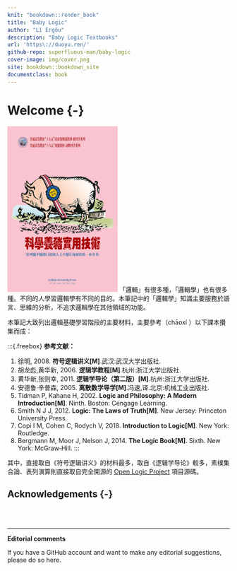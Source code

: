 ```yaml
---
knit: "bookdown::render_book"
title: "Baby Logic"
author: "Lǐ Èrgǒu"
description: "Baby Logic Textbooks"
url: 'https\://duoyu.ren/'
github-repo: superfluous-man/baby-logic
cover-image: img/cover.png
site: bookdown::bookdown_site
documentclass: book
---
```


# Welcome {-} 

<a href="https://duoyu.ren/"><img src="img/cover.png" width="250" height="375" alt="Back to Homepage" class="cover" /></a> 「邏輯」有很多種，「邏輯學」也有很多種。不同的人學習邏輯學有不同的目的。本筆記中的「邏輯學」知識主要服務於語言、思維的分析，不追求邏輯學在其他領域的功能。

本筆記大致列出邏輯基礎學習階段的主要材料，主要參考（chāoxí ）以下課本攢集而成：


:::{.freebox}
<b>参考文献：</b>

1. 徐明, 2008. **符号逻辑讲义[M]**.武汉:武汉大学出版社.
2. 胡龙彪,黄华新, 2006. **逻辑学教程[M]**.杭州:浙江大学出版社.
3. 黄华新,张则幸, 2011. **逻辑学导论（第二版）[M]**.杭州:浙江大学出版社.
4. 安德鲁·辛普森, 2005. **离散数学导学[M]**.冯速,译.北京:机械工业出版社.
5. Tidman P, Kahane H, 2002. **Logic and Philosophy: A Modern Introduction[M]**. Ninth. Boston: Cengage Learning.
6. Smith N J J, 2012. **Logic: The Laws of Truth[M]**. New Jersey: Princeton University Press.
7. Copi I M, Cohen C, Rodych V, 2018. **Introduction to Logic[M]**. New York: Routledge.
8. Bergmann M, Moor J, Nelson J, 2014. **The Logic Book[M]**. Sixth. New York: McGraw‑Hill.
:::


其中，直接取自《符号逻辑讲义》的材料最多，取自《逻辑学导论》較多，素樸集合論、表列演算則直接取自完全開源的 [Open Logic Project](https://builds.openlogicproject.org/) 項目源碼。



## Acknowledgements {-}




<br>
  <br>
  <hr>

**Editorial comments**

If you have a GitHub account and want to make any editorial suggestions, please do so here.

<script src="https://utteranc.es/client.js"
        repo="gwmatthews/ethics"
        issue-term="title"
        theme="github-light"
        crossorigin="anonymous"
        async>
</script>
